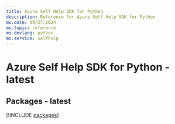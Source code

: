 ```yaml
---
title: Azure Self Help SDK for Python
description: Reference for Azure Self Help SDK for Python
ms.date: 08/27/2024
ms.topic: reference
ms.devlang: python
ms.service: selfhelp
---
```

# Azure Self Help SDK for Python - latest
## Packages - latest
[!INCLUDE [packages](self-help-index.md)]